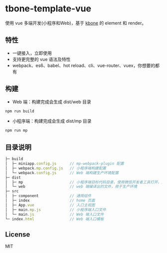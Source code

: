 # tbone-template-vue

使用 vue 多端开发(小程序和Web)，基于 [kbone](https://github.com/zhuowenli/tbone) 的 element 和 render。

## 特性

* 一键接入，立即使用
* 支持更完整的 vue 语法及特性
* webpack、es6、babel、hot reload、cli、vue-router、vuex，你想要的都有

## 构建

* Web 端：构建完成会生成 dist/web 目录

```bash
npm run build
```

* 小程序端：构建完成会生成 dist/mp 目录

```bash
npm run mp
```

## 目录说明

```js
├─ build
│  ├─ miniapp.config.js      // mp-webpack-plugin 配置
│  ├─ webpack.mp.config.js   // 小程序端构建配置
│  └─ webpack.config.js      // Web 端构建生产环境配置
├─ dist
│  ├─ mp                     // 小程序端目标代码目录，使用微信开发者工具打开，用于生产环境
│  └─ web                    // web 端编译出的文件，用于生产环境
├─ src
│  ├─ component              // 通用组件
│  ├─ index                  // home 页面
│  ├─ App.vue                // 入口主视图
│  ├─ main.mp.js             // 小程序端入口文件
│  └─ main.js                // Web 端入口文件
└─ index.html                // Web 端入口模板
```

## License

MIT
